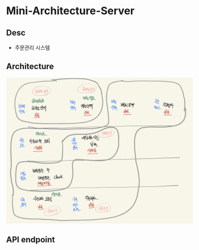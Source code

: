 # Mini-Architecture-Server

## Desc

- 주문관리 시스템

## Architecture

![DDD](./public/ddd.png)

## API endpoint
